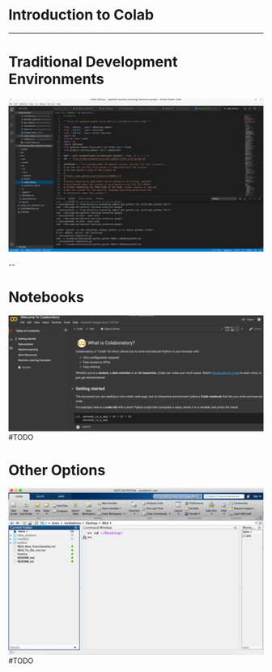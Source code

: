 # Introduction to Colab

<!--

We have talked about machine learning and data science in the abstract. Now it
is time to actually start applying our skills. To do this, we will need some
sort of development environment. There are a plethora of options in this space.

-->

---

# Traditional Development Environments

![](res/ide.png)

<!--

Many data scientists choose to use a traditional development environment for
their work. These editors range in complexity from a text editor like Notepad on
Windows through large integrated development environments such PyCharm.

With these environments it is often necessary to install extra software to
support your data science work.

You will likely find that data scientists with a background in traditional
programming are comfortable in these environments since they have likely already
had experience with them.

These development environments are also useful for developing code supported by
unit tests and code that will be packaged and deployed on server systems.

Source: Google Copyright

-->

--

# Notebooks

![](res/notebook.png) #TODO

<!--

Notebooks are another option that you will see regularly. They are also the
primary coding environment for this course.

Currently when someone mentions a data science notebook, they are typically
referring to a Jupyter Notebook.

Jupyter Notebooks combine code, output, and supporting documentation in a single
structured document. The document can be executed, modified, and iterated on.

Though you'll see many Jupyter notebooks that contain Python code, they aren't
limited to Python. Jupyter supports many different 'kernels' that allow users a
wide variety of choice in what languages and libraries they use.

Source: Google Copyright

-->

# Other Options

![](res/matlab.png) #TODO

<!--

The choice of development environments isn't a binary choice between notebooks
and traditional development environments. There is a wide spectrum of tools
available, some that blur the lines between traditional environments and
notebooks.

MATLAB is one of these tools. I can very much be used as a traditional
development environment where you write code and then deploy that code. However,
it also supports a notebook mode which has a much more Jupyter-like feel.

It is important to be aware that not all data scientists develop in the same
type of environment. Personal preference, costs, corporate standards, and more
go into the decision for someone to choose a specific environment.

The environment might even change over the course of a project. A data scientist
might explore and build a small model using a notebook. Later, once they model
is designed, they might then switch over to a more traditional environment to
create a deployable package.

Source Google Copyright

-->
